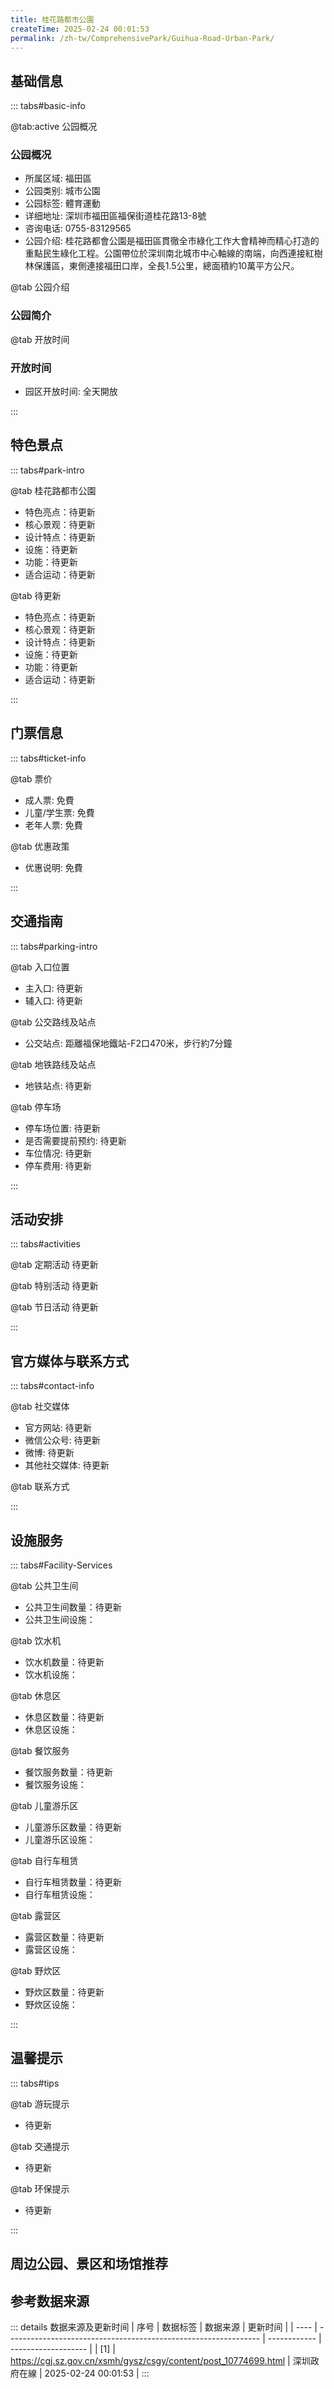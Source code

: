 ```yaml
---
title: 桂花路都市公園
createTime: 2025-02-24 00:01:53
permalink: /zh-tw/ComprehensivePark/Guihua-Road-Urban-Park/
---
```



<script setup>
import ImageSwiper from '/.vuepress/theme/components/ImageSwiper.vue'
// 轮播图数据
const swiperItems = [
    {
                link: 'https://cgj.sz.gov.cn/img/4/4005/4005713/10774699.jpg',
                title: '桂花路都市公園',
                description: '',
                author: '深圳政府在線',
                date: '2025/02/25'
                },
  {
                link: 'https://cgj.sz.gov.cn/img/4/4005/4005713/10774699.jpg',
                title: '桂花路都市公園',
                description: '',
                author: '深圳政府在線',
                date: '2025/02/25'
                }
]
// 配置项
const swiperConfig = {
  height: 500,
  showInfo: true
}
</script>
<!-- 轮播图组件 -->
<ImageSwiper :items="swiperItems" :config="swiperConfig" />



## 基础信息

::: tabs#basic-info

@tab:active 公园概况
### 公园概况
- 所属区域: 福田區
- 公园类别: 城市公園
- 公园标签: 體育運動
- 详细地址: 深圳市福田區福保街道桂花路13-8號
- 咨询电话: 0755-83129565
- 公园介绍: 桂花路都會公園是福田區貫徹全市綠化工作大會精神而精心打造的重點民生綠化工程。公園帶位於深圳南北城市中心軸線的南端，向西連接紅樹林保護區，東側連接福田口岸，全長1.5公里，總面積約10萬平方公尺。

@tab 公园介绍
### 公园简介
@tab 开放时间
### 开放时间
- 园区开放时间: 全天開放

:::

## 特色景点

::: tabs#park-intro

@tab 桂花路都市公園
<ImageCard
image="https://cgj.sz.gov.cn/images/index20230710_1.png"
    title="桂花路都市公園"
    description="桂花路都市公園帶設計遵循保持原生態、維護景觀多樣性的原則，公園帶內原2800多棵冠幅茂密的喬木保留完好，鬱鬱蔥蔥的林蔭和蜿蜒的流水構成了公園的整體景觀格局。林蔭休閒活動區位於東側，活力運動區位於中段，藝術活動體育區位於西側。各區域內透過綠道貫穿，形成功能上獨立、空間上互相連結的綜合系統。"
    date=""
    author="深圳政府在線"
/>


- 特色亮点：待更新
- 核心景观：待更新
- 设计特点：待更新
- 设施：待更新
- 功能：待更新
- 适合运动：待更新

@tab 待更新
<ImageCard
image="https://cgj.sz.gov.cn/images/index20230710_1.png"
    title="桂花路都市公園"
    description="桂花路都市公園帶設計遵循保持原生態、維護景觀多樣性的原則，公園帶內原2800多棵冠幅茂密的喬木保留完好，鬱鬱蔥蔥的林蔭和蜿蜒的流水構成了公園的整體景觀格局。林蔭休閒活動區位於東側，活力運動區位於中段，藝術活動體育區位於西側。各區域內透過綠道貫穿，形成功能上獨立、空間上互相連結的綜合系統。"
    date=""
    author="深圳政府在線"
/>


- 特色亮点：待更新
- 核心景观：待更新
- 设计特点：待更新
- 设施：待更新
- 功能：待更新
- 适合运动：待更新

:::

## 门票信息

::: tabs#ticket-info

@tab 票价
- 成人票: 免費
- 儿童/学生票: 免費
- 老年人票: 免費

@tab 优惠政策
- 优惠说明: 免費

:::

## 交通指南

::: tabs#parking-intro

@tab 入口位置
- 主入口: 待更新
- 辅入口: 待更新

@tab 公交路线及站点
- 公交站点: 距離福保地鐵站-F2口470米，步行約7分鐘

@tab 地铁路线及站点
- 地铁站点: 待更新

@tab 停车场
- 停车场位置: 待更新
- 是否需要提前预约: 待更新
- 车位情况: 待更新
- 停车费用: 待更新

:::

## 活动安排

::: tabs#activities

@tab 定期活动
待更新

@tab 特别活动
待更新

@tab 节日活动
待更新

:::

## 官方媒体与联系方式

::: tabs#contact-info

@tab 社交媒体
- 官方网站: 待更新
- 微信公众号: 待更新
- 微博: 待更新
- 其他社交媒体: 待更新

@tab 联系方式

:::

## 设施服务

::: tabs#Facility-Services

@tab 公共卫生间
- 公共卫生间数量：待更新
- 公共卫生间设施：

@tab 饮水机
- 饮水机数量：待更新
- 饮水机设施：

@tab 休息区
- 休息区数量：待更新
- 休息区设施：

@tab 餐饮服务
- 餐饮服务数量：待更新
- 餐饮服务设施：

@tab 儿童游乐区
- 儿童游乐区数量：待更新
- 儿童游乐区设施：

@tab 自行车租赁
- 自行车租赁数量：待更新
- 自行车租赁设施：

@tab 露营区
- 露营区数量：待更新
- 露营区设施：

@tab 野炊区
- 野炊区数量：待更新
- 野炊区设施：

:::

## 温馨提示

::: tabs#tips

@tab 游玩提示
- 待更新

@tab 交通提示
- 待更新

@tab 环保提示
- 待更新

:::

## 周边公园、景区和场馆推荐

<CardGrid>
  <ImageCard
        image="https://cgj.sz.gov.cn/img/4/4005/4005715/10774700.jpg"
        title="市民中心廣場"
        description="市民廣場為深圳市中心區中心廣場及南中軸景觀環境工程的重要組成部分，於2005年4月正式動工，2006年10月1日起正式向市民開放。廣場以'城市與大自然的嶄新結合'為主題，除了可供遊憩、休閒、娛樂外，還利用大量綠地來美化環境，將對緩解城市熱島效應發揮重要作用，同時為了有效利用能源，整個廣場的照明系統都採用了節能、環保設備"
        href="/zh-tw/ComprehensivePark/Civic-Center-Square/"
        author="深圳政府在線"
        date="2025/01/02"
      />
      <ImageCard
        image="https://cgj.sz.gov.cn/img/4/4005/4005715/10774700.jpg"
        title="市民中心廣場"
        description="市民廣場為深圳市中心區中心廣場及南中軸景觀環境工程的重要組成部分，於2005年4月正式動工，2006年10月1日起正式向市民開放。廣場以'城市與大自然的嶄新結合'為主題，除了可供遊憩、休閒、娛樂外，還利用大量綠地來美化環境，將對緩解城市熱島效應發揮重要作用，同時為了有效利用能源，整個廣場的照明系統都採用了節能、環保設備"
        href="/zh-tw/ComprehensivePark/Civic-Center-Square/"
        author="深圳政府在線"
        date="2025/01/02"
      />
    </CardGrid>


## 参考数据来源

::: details 数据来源及更新时间
| 序号 | 数据标签                                                        | 数据来源     | 更新时间            |
| ---- | --------------------------------------------------------------- | ------------ | ------------------- |
| [1]  | https://cgj.sz.gov.cn/xsmh/gysz/csgy/content/post_10774699.html | 深圳政府在線 | 2025-02-24 00:01:53 |
:::

